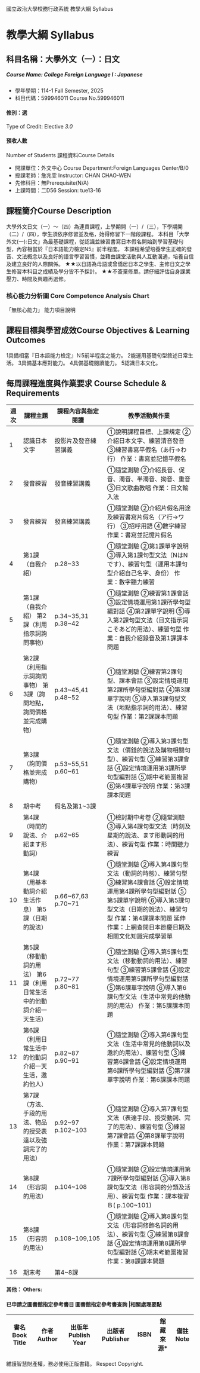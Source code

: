 國立政治大學校務行政系統 教學大綱 Syllabus
# 教學大綱 Syllabus
##  科目名稱：大學外文（一）：日文 
#####  Course Name: College Foreign Language I : Japanese
  * 學年學期：114-1 Fall Semester, 2025 
  * 科目代碼：599946011 Course No.599946011
#### 修別：選
Type of Credit: Elective 
_3.0_
#### 預收人數
Number of Students
課程資料Course Details
  * 開課單位：外文中心 Course Department:Foreign Languages Center/B/0 
  * 授課老師：詹兆雯 Instructor: CHAN CHAO-WEN 
  * 先修科目：無Prerequisite(N/A)
  * 上課時間：二D56 Session: tue13-16
##  課程簡介Course Description
大學外文日文（一）～（四）為連貫課程，上學期開（一）/（三），下學期開（二）/（四），學生須依序修習並及格，始得修習下一階段課程。
本科目「大學外文(一):日文」為最基礎課程，從認識並練習書寫日本假名開始到學習基礎句型，內容相當於『日本語能力檢定N5』前半程度。
本課程希望培養學生正確的發音、文法概念以及良好的語言學習習慣，並藉由課堂活動與人互動溝通，培養自信及建立良好的人際關係。
★★以日語為母語或曾僑居日本之學生、主修日文之學生修習本科目之成績及學分皆不予採計。
★★不簽棄修單。請仔細評估自身課業壓力、時間及興趣再選修。
###  核心能力分析圖 Core Competence Analysis Chart
「無核心能力」 
能力項目說明
##  課程目標與學習成效Course Objectives & Learning Outcomes 
1具備相當『日本語能力檢定』Ｎ5前半程度之能力。
2能運用基礎句型敘述日常生活。
3具備基本應對能力。
4具備基礎閱讀能力。
5認識日本文化。
##  每周課程進度與作業要求 Course Schedule & Requirements
週次 |  課程主題 |  課程內容與指定閱讀 |  教學活動與作業  
---|---|---|---  
1 |  認識日本文字 |  投影片及發音練習講義 |  ①說明課程目標、上課規定 ②介紹日本文字、練習清音發音 ③練習書寫平假名（あ行→わ行） 作業：書寫並記憶平假名  
2 |  發音練習 |  發音練習講義 |  ①隨堂測驗 ②介紹長音、促音、濁音、半濁音、拗音、重音 ③日文歌曲教唱 作業：日文輸入法  
3 |  發音練習 |  發音練習講義 |  ①隨堂測驗 ②介紹片假名用途及練習書寫片假名（ア行→ワ行） ③招呼用語 ④數字練習 作業：書寫並記憶片假名  
4 |  第1課（自我介紹） |  p.28~33 |  ①隨堂測驗 ②第1課單字說明 ③導入第1課句型文法（NはNです）、練習句型（運用本課句型介紹自己名字、身份） 作業：數字聽力練習  
5 |  第1課（自我介紹） 第2課（利用指示詞詢問事物） |  p.34~35,31 p.38~42 |  ①隨堂測驗 ②練習第1課會話 ③設定情境運用第1課所學句型編對話 ④第2課單字說明 ⑤導入第2課句型文法（日文指示詞こそあど的用法）、練習句型 作業：自我介紹錄音及第1課課本問題  
6 |  第2課（利用指示詞詢問事物） 第3課（詢問地點，詢問價格並完成購物） |  p.43~45,41 p.48~52 |  ①隨堂測驗 ②練習第2課句型、課本會話 ③設定情境運用第2課所學句型編對話 ④第3課單字說明 ⑤導入第3課句型文法（地點指示詞的用法）、練習句型 作業：第2課課本問題  
7 |  第3課（詢問價格並完成購物） |  p.53~55,51 p.60~61 |  ①隨堂測驗 ②導入第3課句型文法（價錢的說法及購物相關句型）、練習句型 ③練習第3課會話 ④設定情境運用第3課所學句型編對話 ⑤期中考範圍複習 ⑥第4課單字說明 作業：第3課課本問題  
8 |  期中考 |  假名及第1~3課 |   
9 |  第4課（時間的說法、介紹ます形動詞） |  p.62~65 |  ①檢討期中考卷 ②隨堂測驗 ③導入第4課句型文法（時刻及星期的說法、ます形動詞的用法）、練習句型 作業：時間聽力練習  
10 |  第4課（用基本動詞介紹生活作息） 第5課（日期的說法） |  p.66~67,63 p.70~71 |  ①隨堂測驗 ②導入第4課句型文法（動詞的時態）、練習句型 ③練習第4課會話 ④設定情境運用第4課所學句型編對話 ⑤第5課單字說明 ⑥導入第5課句型文法（日期的說法）、練習句型 作業：第4課課本問題 延伸作業：上網查閱日本節慶日期及相關文化知識完成學習單  
11 |  第5課（移動動詞的用法） 第6課（利用日常生活中的他動詞介紹一天生活） |  p.72~77 p.80~81 |  ①隨堂測驗 ②導入第5課句型文法（移動動詞的用法）、練習句型 ③練習第5課會話 ④設定情境運用第5課所學句型編對話 ⑤第6課單字說明 ⑥導入第6課句型文法（生活中常見的他動詞的用法） 作業：第5課課本問題  
12 |  第6課（利用日常生活中的他動詞介紹一天生活，邀約他人） |  p.82~87 p.90~91 |  ①隨堂測驗 ②導入第6課句型文法（生活中常見的他動詞以及邀約的用法）、練習句型 ③練習第6課會話 ④設定情境運用第6課所學句型編對話 ⑤第7課單字說明 作業：第6課課本問題  
13 |  第7課（方法、手段的用法、物品的授受表達以及強調完了的用法） |  p.92~97 p.102~103 |  ①隨堂測驗 ②導入第7課句型文法（表達手段、授受動詞、完了的用法）、練習句型 ③練習第7課會話 ④第8課單字說明 作業：第7課課本問題  
14 |  第8課（形容詞的用法） |  p.104~108 |  ①隨堂測驗 ②設定情境運用第7課所學句型編對話 ③導入第8課句型文法（形容詞的分類及活用）、練習句型 作業：課本複習Ｂ( p.100~101)  
15 |  第8課（形容詞的用法） |  p.108~109,105 |  ①隨堂測驗 ②導入第8課句型文法（形容詞修飾名詞的用法）、練習句型 ③練習第8課會話 ④設定情境運用第8課所學句型編對話 ④期末考範圍複習 作業：第8課課本問題  
16 |  期末考 |  第4~8課 |   
####  其他： Others:
####  已申請之圖書館指定參考書目  圖書館指定參考書查詢 |相關處理要點
書名 Book Title |  作者 Author |  出版年 Publish Year |  出版者 Publisher |  ISBN  |  館藏來源* |  備註 Note  
---|---|---|---|---|---|---  
維護智慧財產權，務必使用正版書籍。 Respect Copyright.